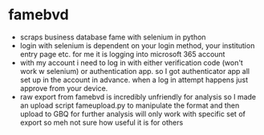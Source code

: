 # famebvd
- scraps business database fame with selenium in python
- login with selenium is dependent on your login method, your institution entry page etc. for me it is logging into microsoft 365 account
- with my account i need to log in with either verification code (won't work w selenium) or authentication app. so I got authenticator app  all set up in the account in advance. when a log in attempt happens just approve from your device.
- raw export from famebvd is incredibly unfriendly for analysis so I made an upload script fameupload.py to manipulate the format and then upload to GBQ for further analysis will only work with specific set of export so meh not sure how useful it is for others

